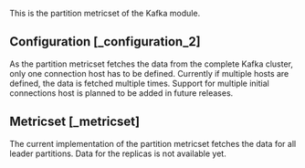 This is the partition metricset of the Kafka module.

## Configuration [_configuration_2]

As the partition metricset fetches the data from the complete Kafka cluster, only one connection host has to be defined. Currently if multiple hosts are defined, the data is fetched multiple times. Support for multiple initial connections host is planned to be added in future releases.


## Metricset [_metricset]

The current implementation of the partition metricset fetches the data for all leader partitions. Data for the replicas is not available yet.

